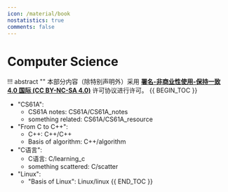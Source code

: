 ```yaml
---
icon: /material/book
nostatistics: true
comments: false
---
```

# Computer Science
!!! abstract ""
    本部分内容（除特别声明外）采用 [**署名-非商业性使用-保持一致 4.0 国际 (CC BY-NC-SA 4.0)**](https://creativecommons.org/licenses/by-nc-sa/4.0/) 许可协议进行许可。
{{ BEGIN_TOC }}

- "CS61A":
    - CS61A notes: CS61A/CS61A_notes
    - something related: CS61A/CS61A_resource
- "From C to C++":
    - C++: C++/C++   
    - Basis of algorithm: C++/algorithm
- "C语言":
    - C语言: C/learning_c
    - something scattered: C/scatter
- "Linux":
    - "Basis of Linux": Linux/linux
{{ END_TOC }}


